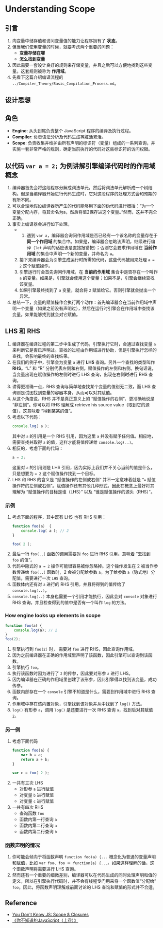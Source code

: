 # Understanding Scope


## 引言
1. 向变量中储存值和访问变量值的能力让程序拥有了 **状态**。
2. 但当我们使用变量的时候，就要考虑两个重要的问题：
	* **变量存储在哪**
	* **怎么找到变量**
3. 因此需要一套设计良好的规则来存储变量，并且之后可以方便地找到这些变量。这套规则被称为 **作用域**。
4. 先看下这篇介绍编译流程的 `../Compiler_Theory/Basic_Compilation_Process.md`。


## 设计思想


## 角色
* **Engine**: 从头到尾负责整个 JavaScript 程序的编译及执行过程。
* **Compiler**: 负责语法分析及代码生成等脏活累活。
* **Scope**: 负责收集并维护由所有声明的标识符（变量）组成的一系列查询，并实施一套非常严格的规则，确定当前执行的代码对这些标识符的访问权限。


## 以代码 `var a = 2;` 为例讲解引擎编译代码时的作用域概念
1. 编译器首先会将这段程序分解成词法单元，然后将词法单元解析成一个树结构。但是当编译器开始进行代码生成时，它对这段程序的处理方式会和预期的有所不同。
2. 可以合理地假设编译器所产生的代码能够用下面的伪代码进行概括：“为一个变量分配内存，将其命名为a，然后将值2保存进这个变量。”然而，这并不完全正确。
3. 事实上编译器会进行如下处理。
	* 1. 遇到 `var a`，编译器会询问作用域是否已经有一个该名称的变量存在于 **同一个作用域** 的集合中。如果是，编译器会忽略该声明，继续进行编译（`let` 声明的话应该是直接报错把）；否则它会要求作用域在 **当前作用域** 的集合中声明一个新的变量，并命名为 `a`。
	2. 接下来编译器会为引擎生成运行时所需的代码，这些代码被用来处理 `a = 2` 这个赋值操作。
    3. 引擎运行时会首先询问作用域，在 **当前的作用域** 集合中是否存在一个叫作 `a` 的变量。如果是，引擎就会使用这个变量；如果不是，引擎会继续查找该变量。
    4. 如果引擎最终找到了 `a` 变量，就会将 `2` 赋值给它。否则引擎就会抛出一个异常。
4. 总结一下，变量的赋值操作会执行两个动作：首先编译器会在当前作用域中声明一个变量（如果之前没有声明过），然后在运行时引擎会在作用域中查找该变量，如果能够找到就会对它赋值。


## LHS 和 RHS
1. 编译器在编译过程的第二步中生成了代码，引擎执行它时，会通过查找变量 `a` 来判断它是否已声明过。查找的过程由作用域进行协助，但是引擎执行怎样的查找，会影响最终的查找结果。
2. 在我们的例子中，引擎会为变量 `a` 进行 **LHS** 查询。另外一个查找的类型叫作 **RHS**。“L” 和 “R” 分别代表左侧和右侧，赋值操作的左侧和右侧。换句话说，当变量出现在赋值操作的左侧时进行 LHS 查询，出现在右侧时进行 RHS 查询。
3. 讲得更准确一点，RHS 查询与简单地查找某个变量的值别无二致，而 LHS 查询则是试图找到变量的容器本身，从而可以对其赋值。
4. 从这个角度说，RHS 并不是真正意义上的 “赋值操作的右侧”，更准确地说是 “非左侧”。你可以将 RHS 理解成 retrieve his source value（取到它的源值），这意味着 “得到某某的值”。
5. 考虑以下代码：
	```js
	console.log( a );
	```
	其中对 `a` 的引用是一个 RHS 引用，因为这里 `a` 并没有赋予任何值。相应地，需要查找并取得 `a` 的值，这样才能将值传递给 `console.log(..)`。
6. 相反的，考虑下面的代码：
	```js
	a = 2;
	```
	这里对 `a` 的引用则是 LHS 引用，因为实际上我们并不关心当前的值是什么，只是想要为 `= 2` 这个赋值操作找到一个目标。
7. LHS 和 RHS 的含义是 “赋值操作的左侧或右侧” 并不一定意味着就是 “`=` 赋值操作符的左侧或右侧”。赋值操作还有其他几种形式，因此在概念上最好将其理解为 “赋值操作的目标是谁（LHS）” 以及 “谁是赋值操作的源头（RHS）”。

### 示例
1. 考虑下面的程序，其中既有 LHS 也有 RHS 引用：
	```js
	function foo(a)  {
		console.log( a ); // 2
	}

	foo( 2 );
	```
2. 最后一行 `foo(..)` 函数的调用需要对 `foo` 进行 RHS 引用，意味着 “去找到 `foo` 的值”。
3. 代码中隐式的 `a = 2` 操作可能很容易被你忽略掉。这个操作发生在 2 被当作参数传递给 `foo(..)` 函数时，2 会被分配给参数 `a`。为了给参数 `a`（隐式地）分配值，需要进行一次 `LHS` 查询。
4. 函数体内还有对 `a` 进行的 RHS 引用，并且将得到的值传给了 `console.log(..)`。
5. `console.log(..)` 本身也需要一个引用才能执行，因此会对 `console` 对象进行 RHS 查询，并且检查得到的值中是否有一个叫作 `log` 的方法。

### How engine looks up elements in scope
```js
function foo(a) {
    console.log(a); // 2
}
foo(2);
```
1. 引擎执行到 `foo(2)` 时， 需要对 `foo` 进行 RHS，因此查询作用域。
2. 因为之前编译器在正确的作用域里声明了该函数，因此引擎可以查询到该函数。
3. 引擎执行 `foo`。
4. 执行该函数时因为进行了 `2` 的传参，因此要对形参 `a` 进行 LHS。
5. 因为编译器在正确的作用域里创建了该形参，因此引擎得以找到该变量，成功传参。
6. 函数内部存在一个 `console` 引擎不知道是什么，需要到作用域中进行 RHS 查询。
7. 作用域中存在该内置对象，引擎找到该对象并从中找到了 `log()` 方法。
8. `log()` 有形参 `a`，调用 `log()` 是还要进行一次 RHS 查询 `a`，找到后对其赋值 `2`。

### 另一例
1. 考虑下面代码
    ```js
    function foo(a) {
        var b = a;
        return a + b;
    }

    var c = foo( 2 );
    ```
2. 一共有三次 LHS
    * 对形参 `a` 进行赋值
    * 对变量 `b` 进行赋值
    * 对变量 `c` 进行赋值
3. 一共有四次 RHS
    * 查询函数 `foo`
    * 函数内第一行查询 `a`
    * 函数内第二行查询 `a`
    * 函数内第二行查询 `b`

### 函数声明的情况
1.  你可能会倾向于将函数声明 `function foo(a) {...` 概念化为普通的变量声明和赋值，比如 `var foo`、`foo ＝ function(a) {...`。如果这样理解的话，这个函数声明将需要进行 LHS 查询。
2. 然而还有一个重要的细微差别，编译器可以在代码生成的同时处理声明和值的定义，所以在引擎执行代码时，并不会有线程专门用来将一个函数值“分配给” `foo`。因此，将函数声明理解成前面讨论的 LHS 查询和赋值的形式并不合适。


## Reference
* [You Don't Know JS: Scope & Closures](https://github.com/getify/You-Dont-Know-JS/blob/1st-ed/scope%20%26%20closures/ch1.md)
* [《你不知道的JavaScript（上卷）》](https://book.douban.com/subject/26351021/)
